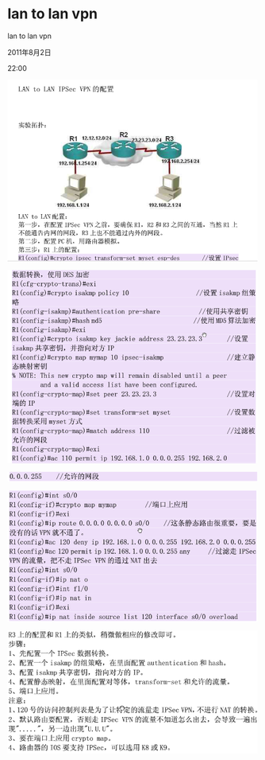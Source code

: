 # lan to lan vpn

lan to lan vpn

2011年8月2日

22:00

![lan%20to%20lan%20vpn%20ebadb4c4de4e4d8381b521ad9360a296/image1.png](lan%20to%20lan%20vpn/image1.png)

![lan%20to%20lan%20vpn%20ebadb4c4de4e4d8381b521ad9360a296/image2.png](lan%20to%20lan%20vpn/image2.png)

![lan%20to%20lan%20vpn%20ebadb4c4de4e4d8381b521ad9360a296/image3.png](lan%20to%20lan%20vpn/image3.png)

![lan%20to%20lan%20vpn%20ebadb4c4de4e4d8381b521ad9360a296/image4.png](lan%20to%20lan%20vpn/image4.png)

![lan%20to%20lan%20vpn%20ebadb4c4de4e4d8381b521ad9360a296/image5.png](lan%20to%20lan%20vpn/image5.png)
